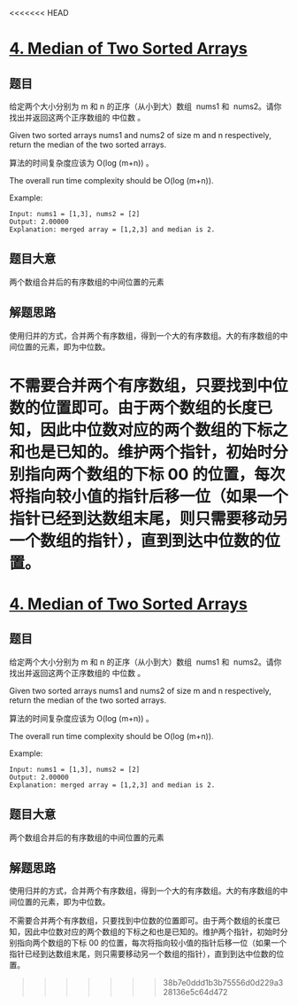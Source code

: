 <<<<<<< HEAD
# [4. Median of Two Sorted Arrays](https://leetcode.com/problems/median-of-two-sorted-arrays/)

## 题目

给定两个大小分别为 m 和 n 的正序（从小到大）数组  nums1 和  nums2。请你找出并返回这两个正序数组的 中位数 。

Given two sorted arrays nums1 and nums2 of size m and n respectively, return the median of the two sorted arrays.

算法的时间复杂度应该为 O(log (m+n)) 。

The overall run time complexity should be O(log (m+n)).

Example:

```
Input: nums1 = [1,3], nums2 = [2]
Output: 2.00000
Explanation: merged array = [1,2,3] and median is 2.
```

## 题目大意

两个数组合并后的有序数组的中间位置的元素

## 解题思路

使用归并的方式，合并两个有序数组，得到一个大的有序数组。大的有序数组的中间位置的元素，即为中位数。

不需要合并两个有序数组，只要找到中位数的位置即可。由于两个数组的长度已知，因此中位数对应的两个数组的下标之和也是已知的。维护两个指针，初始时分别指向两个数组的下标 00 的位置，每次将指向较小值的指针后移一位（如果一个指针已经到达数组末尾，则只需要移动另一个数组的指针），直到到达中位数的位置。
=======
# [4. Median of Two Sorted Arrays](https://leetcode.com/problems/median-of-two-sorted-arrays/)

## 题目

给定两个大小分别为 m 和 n 的正序（从小到大）数组  nums1 和  nums2。请你找出并返回这两个正序数组的 中位数 。

Given two sorted arrays nums1 and nums2 of size m and n respectively, return the median of the two sorted arrays.

算法的时间复杂度应该为 O(log (m+n)) 。

The overall run time complexity should be O(log (m+n)).

Example:

```
Input: nums1 = [1,3], nums2 = [2]
Output: 2.00000
Explanation: merged array = [1,2,3] and median is 2.
```

## 题目大意

两个数组合并后的有序数组的中间位置的元素

## 解题思路

使用归并的方式，合并两个有序数组，得到一个大的有序数组。大的有序数组的中间位置的元素，即为中位数。

不需要合并两个有序数组，只要找到中位数的位置即可。由于两个数组的长度已知，因此中位数对应的两个数组的下标之和也是已知的。维护两个指针，初始时分别指向两个数组的下标 00 的位置，每次将指向较小值的指针后移一位（如果一个指针已经到达数组末尾，则只需要移动另一个数组的指针），直到到达中位数的位置。
>>>>>>> 38b7e0ddd1b3b75556d0d229a328136e5c64d472
